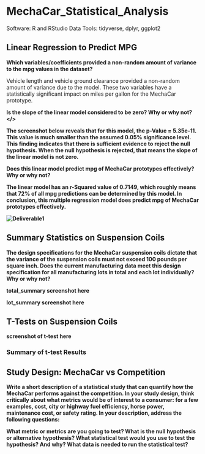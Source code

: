 # MechaCar_Statistical_Analysis
Software: R and RStudio
Data Tools: tidyverse, dplyr, ggplot2

## Linear Regression to Predict MPG

<b>Which variables/coefficients provided a non-random amount of variance to the mpg values in the dataset?</b>

Vehicle length and vehicle ground clearance provided a non-random amount of variance due to the model. These two variables have a statistically significant impact on miles per gallon for the MechaCar prototype. 

<b>Is the slope of the linear model considered to be zero? Why or why not?</>

 The screenshot below reveals that for this model, the p-Value = 5.35e-11. This value is much smaller than the assumed 0.05% significance level. This finding indicates that there is sufficient evidence to reject the null hypothesis. When the null hypothesis is rejected, that means the slope of the linear model is not zero.
  
<b>Does this linear model predict mpg of MechaCar prototypes effectively? Why or why not?</b>

The linear model has an r-Squared value of 0.7149, which roughly means that 72% of all mpg predictions can be determined by this model. In conclusion, this multiple regression model does predict mpg of MechaCar prototypes effectively.

![Deliverable1](https://user-images.githubusercontent.com/101427781/191613239-da5fee22-02cf-46ba-ae75-6e1c48c48128.png)

## Summary Statistics on Suspension Coils

<b>The design specifications for the MechaCar suspension coils dictate that the variance of the suspension coils must not exceed 100 pounds per square inch. Does the current manufacturing data meet this design specification for all manufacturing lots in total and each lot individually? Why or why not?</b>

total_summary screenshot here

lot_summary screenshot here 

## T-Tests on Suspension Coils

screenshot of t-test here

### Summary of t-test Results

## Study Design: MechaCar vs Competition

Write a short description of a statistical study that can quantify how the MechaCar performs against the competition. In your study design, think critically about what metrics would be of interest to a consumer: for a few examples, cost, city or highway fuel efficiency, horse power, maintenance cost, or safety rating.
In your description, address the following questions:

What metric or metrics are you going to test?
What is the null hypothesis or alternative hypothesis?
What statistical test would you use to test the hypothesis? And why?
What data is needed to run the statistical test?

